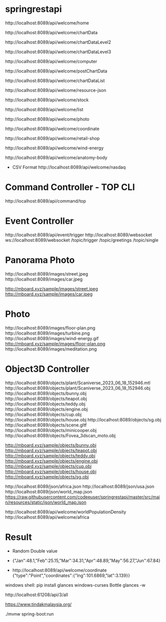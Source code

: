 # springrestapi

http://localhost:8089/api/welcome/home

http://localhost:8089/api/welcome/chartData

http://localhost:8089/api/welcome/chartDataLevel2

http://localhost:8089/api/welcome/chartDataLevel3

http://localhost:8089/api/welcome/computer

http://localhost:8089/api/welcome/postChartData

http://localhost:8089/api/welcome/chartDataList

http://localhost:8089/api/welcome/resource-json

http://localhost:8089/api/welcome/stock

http://localhost:8089/api/welcome/list

http://localhost:8089/api/welcome/photo

http://localhost:8089/api/welcome/coordinate

http://localhost:8089/api/welcome/retail-shop

http://localhost:8089/api/welcome/wind-energy

http://localhost:8089/api/welcome/anatomy-body



* CSV Format
http://localhost:8089/api/welcome/nasdaq

# Command Controller - TOP CLI
http://localhost:8089/api/command/top

# Event Controller
http://localhost:8089/api/event/trigger
http://localhost:8089/websocket
ws://localhost:8089/websocket
/topic/trigger
/topic/greetings
/topic/single

# Panorama Photo
http://localhost:8089/images/street.jpeg
http://localhost:8089/images/car.jpeg

http://mboard.xyz/sample/images/street.jpeg
http://mboard.xyz/sample/images/car.jpeg

# Photo
http://localhost:8089/images/floor-plan.png
http://localhost:8089/images/turbine.png
http://localhost:8089/images/wind-energy.gif
http://mboard.xyz/sample/images/floor-plan.png
http://localhost:8089/images/meditation.png


# Object3D Controller
http://localhost:8089/objects/plant/Scaniverse_2023_06_18_152946.mtl
http://localhost:8089/objects/plant/Scaniverse_2023_06_18_152946.obj
http://localhost:8089/objects/bunny.obj
http://localhost:8089/objects/teapot.obj
http://localhost:8089/objects/teddy.obj
http://localhost:8089/objects/engine.obj
http://localhost:8089/objects/cup.obj
http://localhost:8089/objects/house.obj
http://localhost:8089/objects/sg.obj
http://localhost:8089/objects/scene.gltf
http://localhost:8089/objects/minicooper.obj
http://localhost:8089/objects/Fovea_3dscan_moto.obj

http://mboard.xyz/sample/objects/bunny.obj
http://mboard.xyz/sample/objects/teapot.obj
http://mboard.xyz/sample/objects/teddy.obj
http://mboard.xyz/sample/objects/engine.obj
http://mboard.xyz/sample/objects/cup.obj
http://mboard.xyz/sample/objects/house.obj
http://mboard.xyz/sample/objects/sg.obj

 
http://localhost:8089/json/africa.json
http://localhost:8089/json/usa.json
http://localhost:8089/json/world_map.json
https://raw.githubusercontent.com/codeeuser/springrestapi/master/src/main/resources/static/json/world_map.json

http://localhost:8089/api/welcome/worldPopulationDensity
http://localhost:8089/api/welcome/africa

# Result
* Random Double value
* {"Jan":48.1,"Feb":25.15,"Mar":34.31,"Apr":48.89,"May":56.27,"Jun":67.84}



* http://localhost:8089/api/welcome/coordinate
{"type":"Point","coordinates":{"lng":101.6869,"lat":3.139}}

windows shell: pip install glances windows-curses Bottle
glances -w

http://localhost:61208/api/3/all

https://www.tindakmalaysia.org/

./mvnw spring-boot:run